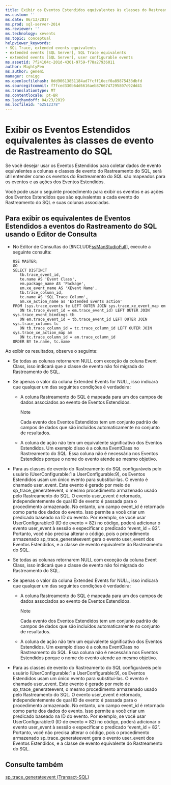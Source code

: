 ```yaml
---
title: Exibir os Eventos Estendidos equivalentes às classes do Rastreamento do SQL | Microsoft Docs
ms.custom: ''
ms.date: 06/13/2017
ms.prod: sql-server-2014
ms.reviewer: ''
ms.technology: xevents
ms.topic: conceptual
helpviewer_keywords:
- SQL Trace, extended events equivalents
- extended events [SQL Server], SQL Trace equivalents
- extended events [SQL Server], user configurable events
ms.assetid: 7f24104c-201d-4361-9759-f78a27936011
author: MightyPen
ms.author: genemi
manager: craigg
ms.openlocfilehash: 0dd90613851184ad7fcff16ecf0a89875433dbfd
ms.sourcegitcommit: f7fced330b64d6616aeb8766747295807c92dd41
ms.translationtype: MT
ms.contentlocale: pt-BR
ms.lasthandoff: 04/23/2019
ms.locfileid: "62512378"
---
```

# <a name="view-the-extended-events-equivalents-to-sql-trace-event-classes"></a>Exibir os Eventos Estendidos equivalentes às classes de evento de Rastreamento do SQL
  Se você desejar usar os Eventos Estendidos para coletar dados de evento equivalentes a colunas e classes de evento do Rastreamento do SQL, será útil entender como os eventos do Rastreamento do SQL são mapeados para os eventos e as ações dos Eventos Estendidos.  
  
 Você pode usar o seguinte procedimento para exibir os eventos e as ações dos Eventos Estendidos que são equivalentes a cada evento do Rastreamento do SQL e suas colunas associadas.  
  
## <a name="to-view-the-extended-events-equivalents-to-sql-trace-events-using-query-editor"></a>Para exibir os equivalentes de Eventos Estendidos a eventos do Rastreamento do SQL usando o Editor de Consulta  
  
-   No Editor de Consultas do [!INCLUDE[ssManStudioFull](../../includes/ssmanstudiofull-md.md)], execute a seguinte consulta:  
  
    ```  
    USE MASTER;  
    GO  
    SELECT DISTINCT  
       tb.trace_event_id,  
       te.name AS 'Event Class',  
       em.package_name AS 'Package',  
       em.xe_event_name AS 'XEvent Name',  
       tb.trace_column_id,  
       tc.name AS 'SQL Trace Column',  
       am.xe_action_name as 'Extended Events action'  
    FROM (sys.trace_events te LEFT OUTER JOIN sys.trace_xe_event_map em  
       ON te.trace_event_id = em.trace_event_id) LEFT OUTER JOIN sys.trace_event_bindings tb  
       ON em.trace_event_id = tb.trace_event_id LEFT OUTER JOIN sys.trace_columns tc  
       ON tb.trace_column_id = tc.trace_column_id LEFT OUTER JOIN sys.trace_xe_action_map am  
       ON tc.trace_column_id = am.trace_column_id  
    ORDER BY te.name, tc.name  
    ```  
  
 Ao exibir os resultados, observe o seguinte:  
  
-   Se todas as colunas retornarem NULL com exceção da coluna Event Class, isso indicará que a classe de evento não foi migrada do Rastreamento do SQL.  
  
-   Se apenas o valor da coluna Extended Events for NULL, isso indicará que qualquer um das seguintes condições é verdadeira:  
  
    -   A coluna Rastreamento do SQL é mapeada para um dos campos de dados associados ao evento de Eventos Estendidos.  
  
        > [!NOTE]  
        >  Cada evento dos Eventos Estendidos tem um conjunto padrão de campos de dados que são incluídos automaticamente no conjunto de resultados.  
  
    -   A coluna de ação não tem um equivalente significativo dos Eventos Estendidos. Um exemplo disso é a coluna EventClass no Rastreamento do SQL. Essa coluna não é necessária nos Eventos Estendidos porque o nome do evento atende ao mesmo objetivo.  
  
-   Para as classes de evento do Rastreamento do SQL configuráveis pelo usuário (UserConfigurable:1 a UserConfigurable:9), os Eventos Estendidos usam um único evento para substituí-las. O evento é chamado user_event. Este evento é gerado por meio de sp_trace_generateevent, o mesmo procedimento armazenado usado pelo Rastreamento do SQL. O evento user_event é retornado, independentemente de qual ID de evento é passada para o procedimento armazenado. No entanto, um campo event_id é retornado como parte dos dados do evento. Isso permite a você criar um predicado baseado na ID do evento. Por exemplo, se você usar UserConfigurable:0 (ID de evento = 82) no código, poderá adicionar o evento user_event à sessão e especificar o predicado “event_id = 82”. Portanto, você não precisa alterar o código, pois o procedimento armazenado sp_trace_generateevent gera o evento user_event dos Eventos Estendidos, e a classe de evento equivalente do Rastreamento do SQL.  
  
-   Se todas as colunas retornarem NULL com exceção da coluna Event Class, isso indicará que a classe de evento não foi migrada do Rastreamento do SQL.  
  
-   Se apenas o valor da coluna Extended Events for NULL, isso indicará que qualquer um das seguintes condições é verdadeira:  
  
    -   A coluna Rastreamento do SQL é mapeada para um dos campos de dados associados ao evento de Eventos Estendidos.  
  
        > [!NOTE]  
        >  Cada evento dos Eventos Estendidos tem um conjunto padrão de campos de dados que são incluídos automaticamente no conjunto de resultados.  
  
    -   A coluna de ação não tem um equivalente significativo dos Eventos Estendidos. Um exemplo disso é a coluna EventClass no Rastreamento do SQL. Essa coluna não é necessária nos Eventos Estendidos porque o nome do evento atende ao mesmo objetivo.  
  
-   Para as classes de evento do Rastreamento do SQL configuráveis pelo usuário (UserConfigurable:1 a UserConfigurable:9), os Eventos Estendidos usam um único evento para substituí-las. O evento é chamado user_event. Este evento é gerado por meio de sp_trace_generateevent, o mesmo procedimento armazenado usado pelo Rastreamento do SQL. O evento user_event é retornado, independentemente de qual ID de evento é passada para o procedimento armazenado. No entanto, um campo event_id é retornado como parte dos dados do evento. Isso permite a você criar um predicado baseado na ID do evento. Por exemplo, se você usar UserConfigurable:0 (ID de evento = 82) no código, poderá adicionar o evento user_event à sessão e especificar o predicado “event_id = 82”. Portanto, você não precisa alterar o código, pois o procedimento armazenado sp_trace_generateevent gera o evento user_event dos Eventos Estendidos, e a classe de evento equivalente do Rastreamento do SQL.  
  
## <a name="see-also"></a>Consulte também  
 [sp_trace_generateevent &#40;Transact-SQL&#41;](/sql/relational-databases/system-stored-procedures/sp-trace-generateevent-transact-sql)  
  
  
